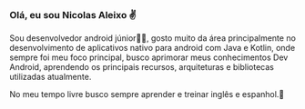 ### Olá, eu sou Nicolas Aleixo ✌️

Sou desenvolvedor android júnior👨‍💻, gosto muito da área principalmente no desenvolvimento de aplicativos nativo para android com Java e Kotlin, onde sempre foi meu foco principal, busco aprimorar meus conhecimentos Dev Android, aprendendo os principais recursos, arquiteturas e bibliotecas utilizadas atualmente.

No meu tempo livre busco sempre aprender e treinar inglês e espanhol.🚀
